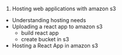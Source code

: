1. Hosting web applications with amazon s3
  - Understanding hosting needs
  - Uploading a react app to amazon s3
    - build react app
    - create bucket in s3
  - Hosting a React App in amazon s3